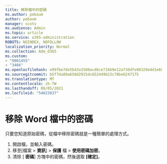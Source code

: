```yaml
---
title: 移除檔中的密碼
ms.author: pebaum
author: pebaum
manager: scotv
ms.audience: Admin
ms.topic: article
ms.service: o365-administration
ROBOTS: NOINDEX, NOFOLLOW
localization_priority: Normal
ms.collection: Adm_O365
ms.custom:
- "9001455"
- "3466"
ms.openlocfilehash: e99fbe7de5b43a1580acd6ce716b9e12af30dfe08329e4d1e68f843b11d577e2
ms.sourcegitcommit: b5f7da89a650d2915dc652449623c78be6247175
ms.translationtype: MT
ms.contentlocale: zh-TW
ms.lasthandoff: 08/05/2021
ms.locfileid: "54023837"
---
```

# <a name="remove-a-password-from-a-word-document"></a>移除 Word 檔中的密碼

只要您知道原始密碼，從檔中移除密碼就是一種簡單的處理方式。

1. 開啟檔，並輸入密碼。
2. 移至[檔案  >  **資訊**]  >  **保護** 檔  >  **使用密碼加密**。
3. 清除 [ **密碼**] 方塊中的密碼，然後選取 **[確定]**。